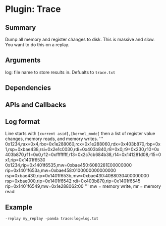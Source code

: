 Plugin: Trace
===========

Summary
-------
Dump all memory and register changes to disk. This is massive and slow.
You want to do this on a replay.

Arguments
---------
log: file name to store results in. Defualts to `trace.txt`

Dependencies
------------

APIs and Callbacks
------------------

Log format
-----
Line starts with `[current asid],[kernel_mode]` then a list of register value changes, memory reads, and memory writes.
'''
0x1234,rax=0x4,rbx=0x1e288060,rcx=0x1e288060,rdx=0x403b870,rbp=0x1,rsp=0xbae438,rsi=0x2e1c0030,rdi=0x403b840,r8=0x0,r9=0x230,r10=0x403b870,r11=0x0,r12=0xffffffff,r13=0x2c7cb684b38,r14=0x141281d08,r15=0x1,rip=0x1401f6530
0x1234,rip=0x1401f6535,mw=0xbae450:6080281E00000000
rip=0x1401f653a,mw=0xbae458:0100000000000000
rsp=0xbae430,rip=0x1401f653b,mw=0xbae430:40B8030400000000
rsp=0xbae000,rip=0x1401f6542
rdi=0x403b870,rip=0x1401f6545
rip=0x1401f6549,mw=0x1e288062:00
'''
mw = memory write, mr = memory read


Example
-------

```
-replay my_replay -panda trace:log=log.txt
```
